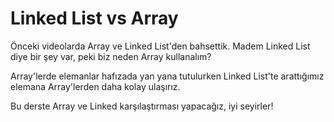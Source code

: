 Linked List vs Array
======

Önceki videolarda Array ve Linked List'den bahsettik. Madem Linked List diye bir şey var, peki biz neden Array kullanalım?

Array'lerde elemanlar hafızada yan yana tutulurken Linked List'te arattığımız elemana Array'lerden daha kolay ulaşırız. 

Bu derste Array ve Linked karşılaştırması yapacağız, iyi seyirler!
